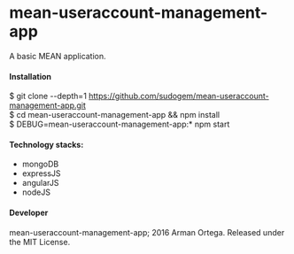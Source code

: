 # mean-useraccount-management-app    
A basic MEAN application.    

#### Installation  
$ git clone --depth=1 https://github.com/sudogem/mean-useraccount-management-app.git      
$ cd mean-useraccount-management-app && npm install    
$ DEBUG=mean-useraccount-management-app:* npm start    

#### Technology stacks:  
* mongoDB      
* expressJS  
* angularJS     
* nodeJS    


#### Developer    
mean-useraccount-management-app; 2016 Arman Ortega. Released under the MIT License.    